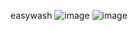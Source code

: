 easywash
![image](https://github.com/siihasann/EasyWash/assets/113667539/e9e3157f-43c1-4b0b-a7ae-20bbf8492c78)
![image](https://github.com/siihasann/EasyWash/assets/113667539/3b574aff-1a20-4397-81cb-2c6ad4c1d42b)
